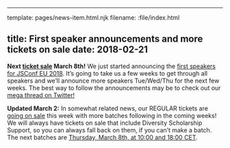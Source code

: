 ----
template: pages/news-item.html.njk
filename: :file/index.html

title: First speaker announcements and more tickets on sale
date: 2018-02-21
----

**Next [ticket sale](https://ti.to/jsconfeu/jsconf-eu-2018/) March 8th!** We just started announcing the [first speakers for JSConf EU 2018](/speakers/). It’s going to take us a few weeks to get through all speakers and we’ll announce more speakers Tue/Wed/Thu for the next few weeks. The best way to follow the announcements may be to check out our [mega thread on Twitter!](https://twitter.com/jsconfeu/status/965954122519404547)

**Updated March 2:** In somewhat related news, our REGULAR tickets are [going on sale](https://ti.to/jsconfeu/jsconf-eu-2018/) this week with more batches following in the coming weeks! We will always have tickets on sale that include Diversity Scholarship Support, so you can always fall back on them, if you can’t make a batch. The next batches are [Thursday, March 8th, at 10:00 and 18:00 CET](https://ti.to/jsconfeu/jsconf-eu-2018/).
